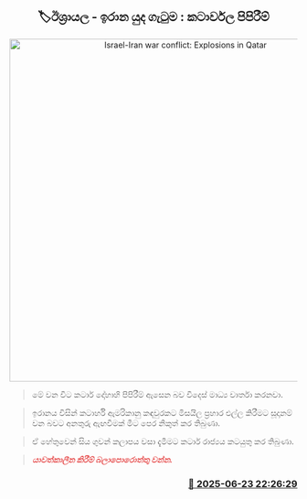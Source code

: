 <p align='center'><b><h2 align='center' title='Israel-Iran war conflict: Explosions in Qatar'>🏷ඊශ්‍රායල - ඉරාන යුද ගැටුම : කටාර්වල පිපිරීම්</h2></b></p>
<p align='center'><img src='https://helakuru.sgp1.cdn.digitaloceanspaces.com/esana/images/lib/qatar-n.jpg' width='600' alt='Israel-Iran war conflict: Explosions in Qatar'></p>

> මේ වන විට කටාර් දෝහාහි පිපිරීම් ඇසෙන බව විදෙස් මාධ්‍ය වාර්තා කරනවා.

> ඉරානය විසින් කටාර්හි ඇමරිකානු කඳවුරකට මිසයිල ප්‍රහාර එල්ල කිරීමට සූදානම් වන බවට අනතුරු ඇඟවීමක් මීට පෙර නිකුත් කර තිබුණා.

> ඒ හේතුවෙන් සිය ගුවන් කලාපය වසා දැමීමට කටාර් රාජ්‍යය කටයුතු කර තිබුණා.

> <span style='color:#e64c4c'><em><strong>යාවත්කාලීන කිරීම් බලාපොරොත්තු වන්න.</strong></em></span>



<h3 align='right'><a href='https://www.helakuru.lk/esana/p/111275/'>📅 2025-06-23 22:26:29</a></h3>

